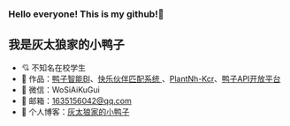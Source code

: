 ### Hello everyone! This is my github!👋

<!--
**jiangyanming-individual/jiangyanming-individual** is a ✨ _special_ ✨ repository because its `README.md` (this file) appears on your GitHub profile.

Here are some ideas to get you started:

- 🔭 I’m currently working on ...
- 🌱 I’m currently learning ...
- 👯 I’m looking to collaborate on ...
- 🤔 I’m looking for help with ...
- 💬 Ask me about ...
- 📫 How to reach me: ...
- 😄 Pronouns: ...
- ⚡ Fun fact: ...
-->
## 我是灰太狼家的小鸭子

- :cupid: 不知名在校学生
- 🏡 作品：[鸭子智能BI](https://github.com/jiangyanming-individual/SmartBI-backend)、[快乐伙伴匹配系统 ](https://github.com/jiangyanming-individual/yupao-backend)、[PlantNh-Kcr](https://github.com/jiangyanming-individual/PlantNh-Kcr)、[鸭子API开放平台](https://github.com/jiangyanming-individual/yaziApi-backend)
- 💬 微信：WoSiAiKuGui
- 📩 邮箱：[1635156042@qq.com](mailto:1635156042@qq.com)
- 📝 个人博客：[灰太狼家的小鸭子](https://blog.csdn.net/JEREMY_GYJ)


